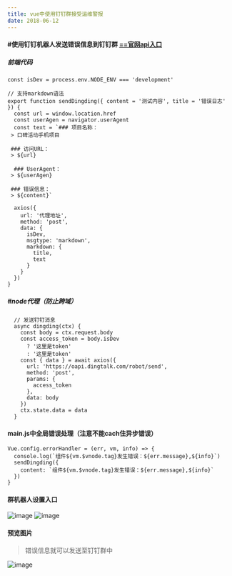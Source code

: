 ```yaml
---
title: vue中使用钉钉群接受运维警报
date: 2018-06-12
---
```

#### #使用钉钉机器人发送错误信息到钉钉群  [==官网api入口](https://open-doc.dingtalk.com/docs/doc.htm?spm=a219a.7629140.0.0.p2lr6t&treeId=257&articleId=105733&docType=1)

##### 前端代码
```
const isDev = process.env.NODE_ENV === 'development'

// 支持markdown语法
export function sendDingding({ content = '测试内容', title = '错误日志' }) {
  const url = window.location.href
  const userAgen = navigator.userAgent
  const text = `### 项目名称：
 > 口碑活动手机项目 

 ### 访问URL：
 > ${url} 

  ### UserAgent：
 > ${userAgen} 

 ### 错误信息：
 > ${content}`

  axios({
    url: '代理地址',
    method: 'post',
    data: {
      isDev,
      msgtype: 'markdown',
      markdown: {
        title,
        text
      }
    }
  })
}

```
##### #node代理（防止跨域）
```
  // 发送钉钉消息
  async dingding(ctx) {
    const body = ctx.request.body
    const access_token = body.isDev
      ? '这里是token'
      : '这里是token'
    const { data } = await axios({
      url: 'https://oapi.dingtalk.com/robot/send',
      method: 'post',
      params: {
        access_token
      },
      data: body
    })
    ctx.state.data = data
  }
```
#### main.js中全局错误处理（注意不能cach住异步错误）
```
Vue.config.errorHandler = (err, vm, info) => {
  console.log(`组件${vm.$vnode.tag}发生错误：${err.message},${info}`)
  sendDingding({
    content: `组件${vm.$vnode.tag}发生错误：${err.message},${info}`
  })
}
```
#### 群机器人设置入口
![image](http://pic.luzhongkuan.cn/1528777540207.jpg)
![image](http://pic.luzhongkuan.cn/1528777911873.jpg)

#### 预览图片
> 错误信息就可以发送至钉钉群中

![image](http://pic.luzhongkuan.cn/1528776870613.jpg)
  